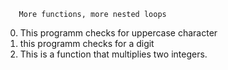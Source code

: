        More functions, more nested loops
0) This programm checks for uppercase character
1) this programm checks for a digit
2) This is a function that multiplies two integers.
